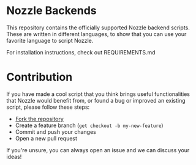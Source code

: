 # Nozzle Backends

This repository contains the officially supported Nozzle backend scripts. These are written in different languages, to show that you can use your favorite language to script Nozzle.

For installation instructions, check out REQUIREMENTS.md

# Contribution

If you have made a cool script that you think brings useful functionalities that Nozzle would benefit from, or found a bug or improved an existing script, please follow these steps:

- [Fork the repository](https://github.com/Schlipak/nozzle-backends)
- Create a feature branch (`get checkout -b my-new-feature`)
- Commit and push your changes
- Open a new pull request

If you're unsure, you can always open an issue and we can discuss your ideas!
